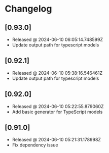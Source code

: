 # Changelog

## [0.93.0]

- Released @ 2024-06-10 06:05:14.748599Z
- Update output path for typescript models

## [0.92.1]

- Released @ 2024-06-10 05:38:16.546461Z
- Update output path for typescript models

## [0.92.0]

- Released @ 2024-06-10 05:22:55.879060Z
- Add basic generator for TypeScript models

## [0.91.0]

- Released @ 2024-06-10 05:21:31.178998Z
- Fix dependency issue
